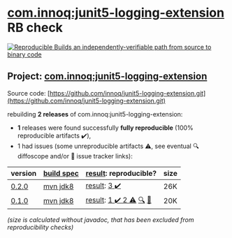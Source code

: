 [com.innoq:junit5-logging-extension](https://central.sonatype.com/artifact/com.innoq/junit5-logging-extension/0.2.0/versions) RB check
=======

[![Reproducible Builds](https://reproducible-builds.org/images/logos/rb.svg) an independently-verifiable path from source to binary code](https://reproducible-builds.org/)

## Project: [com.innoq:junit5-logging-extension](https://central.sonatype.com/artifact/com.innoq/junit5-logging-extension/0.2.0/versions)

Source code: [https://github.com/innoq/junit5-logging-extension.git](https://github.com/innoq/junit5-logging-extension.git)

rebuilding **2 releases** of com.innoq:junit5-logging-extension:
- **1** releases were found successfully **fully reproducible** (100% reproducible artifacts :heavy_check_mark:),
- 1 had issues (some unreproducible artifacts :warning:, see eventual :mag: diffoscope and/or :memo: issue tracker links):

| version | [build spec](/BUILDSPEC.md) | [result](https://reproducible-builds.org/docs/jvm/): reproducible? | size |
| -- | --------- | ------ | -- |
| [0.2.0](https://central.sonatype.com/artifact/com.innoq/junit5-logging-extension/0.2.0/pom) | [mvn jdk8](junit5-logging-extension-0.2.0.buildspec) | [result](junit5-logging-extension-0.2.0.buildinfo): [3 :heavy_check_mark: ](junit5-logging-extension-0.2.0.buildcompare) | 26K |
| [0.1.0](https://central.sonatype.com/artifact/com.innoq/junit5-logging-extension/0.1.0/pom) | [mvn jdk8](junit5-logging-extension-0.1.0.buildspec) | [result](junit5-logging-extension-0.1.0.buildinfo): [1 :heavy_check_mark:  2 :warning:](junit5-logging-extension-0.1.0.buildcompare) [:mag:](junit5-logging-extension-0.1.0.diffoscope) [:memo:](https://github.com/innoq/junit5-logging-extension/pull/2) | 20K |

<i>(size is calculated without javadoc, that has been excluded from reproducibility checks)</i>
